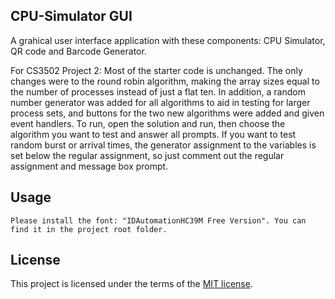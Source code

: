 ## CPU-Simulator GUI
A grahical user interface application with these components: CPU Simulator, QR code and Barcode Generator.

For CS3502 Project 2: Most of the starter code is unchanged. The only changes were to the round robin algorithm, making the array sizes equal to the number of processes instead of just a flat ten. In addition, a random number generator was added for all algorithms to aid in testing for larger process sets, and buttons for the two new algorithms were added and given event handlers. To run, open the solution and run, then choose the algorithm you want to test and answer all prompts. If you want to test random  burst or arrival times, the generator assignment to the variables is set below the regular assignment, so just comment out the regular assignment and message box prompt.

## Usage

```
Please install the font: "IDAutomationHC39M Free Version". You can find it in the project root folder.
```

## License
This project is licensed under the terms of the [MIT license](https://choosealicense.com/licenses/mit/).

